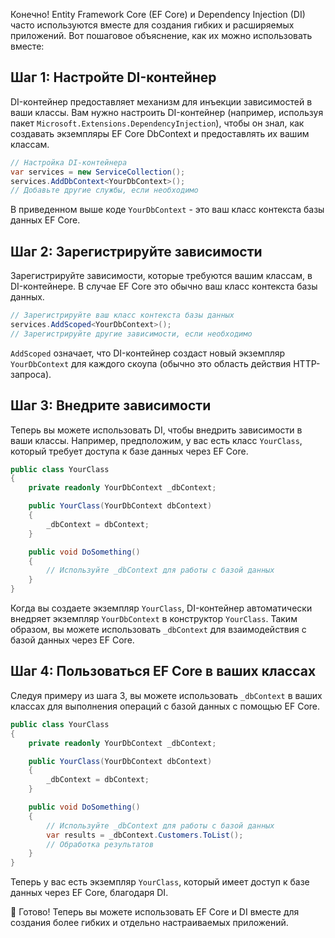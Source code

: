 Конечно! Entity Framework Core (EF Core) и Dependency Injection (DI) часто используются вместе для создания гибких и расширяемых приложений. Вот пошаговое объяснение, как их можно использовать вместе:

Шаг 1: Настройте DI-контейнер
-----------------------------
DI-контейнер предоставляет механизм для инъекции зависимостей в ваши классы. Вам нужно настроить DI-контейнер (например, используя пакет `Microsoft.Extensions.DependencyInjection`), чтобы он знал, как создавать экземпляры EF Core DbContext и предоставлять их вашим классам.

```csharp
// Настройка DI-контейнера
var services = new ServiceCollection();
services.AddDbContext<YourDbContext>();
// Добавьте другие службы, если необходимо
```

В приведенном выше коде `YourDbContext` - это ваш класс контекста базы данных EF Core.

Шаг 2: Зарегистрируйте зависимости
---------------------------------
Зарегистрируйте зависимости, которые требуются вашим классам, в DI-контейнере. В случае EF Core это обычно ваш класс контекста базы данных.

```csharp
// Зарегистрируйте ваш класс контекста базы данных
services.AddScoped<YourDbContext>();
// Зарегистрируйте другие зависимости, если необходимо
```

`AddScoped` означает, что DI-контейнер создаст новый экземпляр `YourDbContext` для каждого скоупа (обычно это область действия HTTP-запроса).

Шаг 3: Внедрите зависимости
---------------------------
Теперь вы можете использовать DI, чтобы внедрить зависимости в ваши классы. Например, предположим, у вас есть класс `YourClass`, который требует доступа к базе данных через EF Core.

```csharp
public class YourClass
{
    private readonly YourDbContext _dbContext;

    public YourClass(YourDbContext dbContext)
    {
        _dbContext = dbContext;
    }

    public void DoSomething()
    {
        // Используйте _dbContext для работы с базой данных
    }
}
```

Когда вы создаете экземпляр `YourClass`, DI-контейнер автоматически внедряет экземпляр `YourDbContext` в конструктор `YourClass`. Таким образом, вы можете использовать `_dbContext` для взаимодействия с базой данных через EF Core.

Шаг 4: Пользоваться EF Core в ваших классах
------------------------------------------
Следуя примеру из шага 3, вы можете использовать `_dbContext` в ваших классах для выполнения операций с базой данных с помощью EF Core.

```csharp
public class YourClass
{
    private readonly YourDbContext _dbContext;

    public YourClass(YourDbContext dbContext)
    {
        _dbContext = dbContext;
    }

    public void DoSomething()
    {
        // Используйте _dbContext для работы с базой данных
        var results = _dbContext.Customers.ToList();
        // Обработка результатов
    }
}
```

Теперь у вас есть экземпляр `YourClass`, который имеет доступ к базе данных через EF Core, благодаря DI.

🎉 Готово! Теперь вы можете использовать EF Core и DI вместе для создания более гибких и отдельно настраиваемых приложений.
